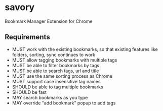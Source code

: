 # savory
Bookmark Manager Extension for Chrome

## Requirements

- MUST work with the existing bookmarks, so that existing features like folders, sorting, sync
  continues to work
- MUST allow tagging bookmarks with multiple tags
- MUST be able to filter bookmarks by tags
- MUST be able to search tags, url and title
- MUST use the same sorting process as Chrome
- MUST support case insensitive tag names
- SHOULD be able to tag multiple bookmarks
- SHOULD be fast
- MAY search bookmarks as you type
- MAY override "add bookmark" popup to add tags
